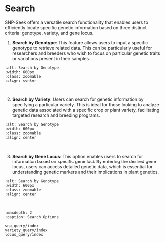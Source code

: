 # Search

SNP-Seek offers a versatile search functionality that enables users to efficiently locate specific genetic information based on three distinct criteria: genotype, variety, and gene locus.

1. **Search by Genotype**: This feature allows users to input a specific genotype to retrieve related data. This can be particularly useful for researchers and breeders who wish to focus on particular genetic traits or variations present in their samples.

```{image} /_static/searchbygenotype.png
:alt: Search by Genotype
:width: 600px
:class: zoomable
:align: center
```
<br>

2. **Search by Variety**: Users can search for genetic information by specifying a particular variety. This is ideal for those looking to analyze genetic data associated with a specific crop or plant variety, facilitating targeted research and breeding programs.

```{image} /_static/searchbyvariety.png
:alt: Search by Genotype
:width: 600px
:class: zoomable
:align: center
```
<br>

3. **Search by Gene Locus**: This option enables users to search for information based on specific gene loci. By entering the desired gene locus, users can access detailed genetic data, which is essential for understanding genetic markers and their implications in plant genetics.

```{image} /_static/searchbygeneloci.png
:alt: Search by Genotype
:width: 600px
:class: zoomable
:align: center
```
<br>

```{toctree}
:maxdepth: 2
:caption: Search Options

snp_query/index
variety_query/index
locus_query/index